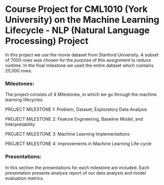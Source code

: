 # Course Project for CML1010 (York University) on the Machine Learning Lifecycle - NLP (Natural Language Processing) Project
In this project we use the movie dataset from Stanford University. A subset of 7000 rows was chosen for the purpose of this assignment to reduce runtime. In the final milestone we used the entire dataset which contains 25,000 rows. 

### Milestones:
The project consists of 4 Milestones, in which we go through the machine learning lifecycles. 

PROJECT MILESTONE 1:  Problem, Dataset, Exploratory Data Analysis

PROJECT MILESTONE 2: Feature  Engineering, Baseline Model, and Interpretability

PROJECT MILESTONE 3:  Machine Learning Implementations

PROJECT MILESTONE 4:  Improvements in Machine Learning Life-cycle 

### Presentations:
In this section the presentations for each milestone are included. Each presentation presents analysis report of our data analysis and model evaluation metrics. 
